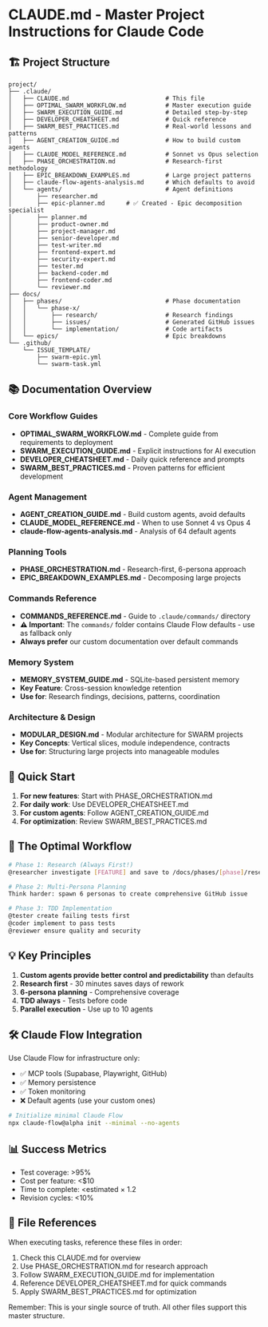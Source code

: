 # CLAUDE.md - Master Project Instructions for Claude Code

## 🏗️ Project Structure

```
project/
├── .claude/
│   ├── CLAUDE.md                           # This file
│   ├── OPTIMAL_SWARM_WORKFLOW.md           # Master execution guide
│   ├── SWARM_EXECUTION_GUIDE.md            # Detailed step-by-step
│   ├── DEVELOPER_CHEATSHEET.md             # Quick reference
│   ├── SWARM_BEST_PRACTICES.md             # Real-world lessons and patterns
│   ├── AGENT_CREATION_GUIDE.md             # How to build custom agents
│   ├── CLAUDE_MODEL_REFERENCE.md           # Sonnet vs Opus selection
│   ├── PHASE_ORCHESTRATION.md              # Research-first methodology
│   ├── EPIC_BREAKDOWN_EXAMPLES.md          # Large project patterns
│   ├── claude-flow-agents-analysis.md      # Which defaults to avoid
│   └── agents/                             # Agent definitions
│       ├── researcher.md
│       ├── epic-planner.md      # ✅ Created - Epic decomposition specialist
│       ├── planner.md
│       ├── product-owner.md
│       ├── project-manager.md
│       ├── senior-developer.md
│       ├── test-writer.md
│       ├── frontend-expert.md
│       ├── security-expert.md
│       ├── tester.md
│       ├── backend-coder.md
│       ├── frontend-coder.md
│       └── reviewer.md
├── docs/
│   ├── phases/                             # Phase documentation
│   │   └── phase-x/
│   │       ├── research/                   # Research findings
│   │       ├── issues/                     # Generated GitHub issues
│   │       └── implementation/             # Code artifacts
│   └── epics/                              # Epic breakdowns
└── .github/
    └── ISSUE_TEMPLATE/
        ├── swarm-epic.yml
        └── swarm-task.yml
```

## 📚 Documentation Overview

### Core Workflow Guides
- **OPTIMAL_SWARM_WORKFLOW.md** - Complete guide from requirements to deployment
- **SWARM_EXECUTION_GUIDE.md** - Explicit instructions for AI execution
- **DEVELOPER_CHEATSHEET.md** - Daily quick reference and prompts
- **SWARM_BEST_PRACTICES.md** - Proven patterns for efficient development

### Agent Management
- **AGENT_CREATION_GUIDE.md** - Build custom agents, avoid defaults
- **CLAUDE_MODEL_REFERENCE.md** - When to use Sonnet 4 vs Opus 4
- **claude-flow-agents-analysis.md** - Analysis of 64 default agents

### Planning Tools
- **PHASE_ORCHESTRATION.md** - Research-first, 6-persona approach
- **EPIC_BREAKDOWN_EXAMPLES.md** - Decomposing large projects

### Commands Reference
- **COMMANDS_REFERENCE.md** - Guide to `.claude/commands/` directory
- **⚠️ Important**: The `commands/` folder contains Claude Flow defaults - use as fallback only
- **Always prefer** our custom documentation over default commands

### Memory System
- **MEMORY_SYSTEM_GUIDE.md** - SQLite-based persistent memory
- **Key Feature**: Cross-session knowledge retention
- **Use for**: Research findings, decisions, patterns, coordination

### Architecture & Design
- **MODULAR_DESIGN.md** - Modular architecture for SWARM projects
- **Key Concepts**: Vertical slices, module independence, contracts
- **Use for**: Structuring large projects into manageable modules

## 🚀 Quick Start

1. **For new features**: Start with PHASE_ORCHESTRATION.md
2. **For daily work**: Use DEVELOPER_CHEATSHEET.md
3. **For custom agents**: Follow AGENT_CREATION_GUIDE.md
4. **For optimization**: Review SWARM_BEST_PRACTICES.md

## 🎯 The Optimal Workflow

```bash
# Phase 1: Research (Always First!)
@researcher investigate [FEATURE] and save to /docs/phases/[phase]/research/

# Phase 2: Multi-Persona Planning
Think harder: spawn 6 personas to create comprehensive GitHub issue

# Phase 3: TDD Implementation
@tester create failing tests first
@coder implement to pass tests
@reviewer ensure quality and security
```

## 💡 Key Principles

1. **Custom agents provide better control and predictability** than defaults
2. **Research first** - 30 minutes saves days of rework
3. **6-persona planning** - Comprehensive coverage
4. **TDD always** - Tests before code
5. **Parallel execution** - Use up to 10 agents

## 🛠️ Claude Flow Integration

Use Claude Flow for infrastructure only:
- ✅ MCP tools (Supabase, Playwright, GitHub)
- ✅ Memory persistence
- ✅ Token monitoring
- ❌ Default agents (use your custom ones)

```bash
# Initialize minimal Claude Flow
npx claude-flow@alpha init --minimal --no-agents
```

## 📊 Success Metrics

- Test coverage: >95%
- Cost per feature: <$10
- Time to complete: <estimated × 1.2
- Revision cycles: <10%

## 🔗 File References

When executing tasks, reference these files in order:
1. Check this CLAUDE.md for overview
2. Use PHASE_ORCHESTRATION.md for research approach
3. Follow SWARM_EXECUTION_GUIDE.md for implementation
4. Reference DEVELOPER_CHEATSHEET.md for quick commands
5. Apply SWARM_BEST_PRACTICES.md for optimization

Remember: This is your single source of truth. All other files support this master structure.